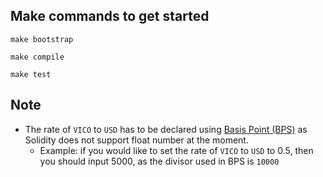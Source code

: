 ## Make commands to get started
```shell
make bootstrap

make compile

make test
```

## Note

- The rate of `VICO` to `USD` has to be declared using [Basis Point (BPS)](https://www.omnicalculator.com/finance/basis-point) as Solidity does not support float number at the moment.
  - Example: if you would like to set the rate of `VICO` to `USD` to 0.5, then you should input 5000, as the divisor used in BPS is `10000`